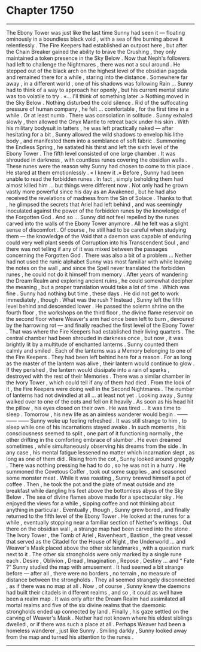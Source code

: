 
# Chapter 1750


---

The Ebony Tower was just like the last time Sunny had seen it — floating ominously in a boundless black void , with a sea of fire burning above it relentlessly .
The Fire Keepers had established an outpost here , but after the Chain Breaker gained the ability to brave the Crushing , they only maintained a token presence in the Sky Below . Now that Neph's followers had left to challenge the Nightmares , there was not a soul around .
He stepped out of the black arch on the highest level of the obsidian pagoda and remained there for a while , staring into the distance . Somewhere far away , in a different world , one of his shadows was following Rain … Sunny had to think of a way to approach her openly , but his current mental state was too volatile to try .
«… I'll think of something later .»
Nothing moved in the Sky Below . Nothing disturbed the cold silence . Rid of the suffocating pressure of human company , he felt … comfortable , for the first time in a while . Or at least numb .
There was consolation in solitude .
Sunny exhaled slowly , then allowed the Onyx Mantle to retreat back under his skin . With his military bodysuit in tatters , he was left practically naked — after hesitating for a bit , Sunny allowed the wild shadows to envelop his lithe body , and manifested them into a semblance of soft fabric .
Summoning the Endless Spring , he satiated his thirst and left the sixth level of the Ebony Tower .
The fifth level consisted of one large chamber . It was shrouded in darkness , with countless runes covering the obsidian walls . These runes were the reason why Sunny had chosen to come to this place .
He stared at them emotionlessly .
« I knew it .»
Before , Sunny had been unable to read the forbidden runes . In fact , simply beholding them had almost killed him … but things were different now . Not only had he grown vastly more powerful since his day as an Awakened , but he had also received the revelations of madness from the Sin of Solace .
Thanks to that , he glimpsed the secrets that Ariel had left behind , and was seemingly inoculated against the power of the forbidden runes by the knowledge of the Forgotten God .
And so … Sunny did not feel repelled by the runes carved into the walls of the Ebony Tower anymore . All he felt was a slight sense of discomfort .
Of course , he still had to be careful when studying them — the knowledge of the Void that a daemon was capable of enduring could very well plant seeds of Corruption into his Transcendent Soul , and there was not telling if any of it was mixed between the passages concerning the Forgotten God .
There was also a bit of a problem …
Nether had not used the runic alphabet Sunny was most familiar with while leaving the notes on the wall , and since the Spell never translated the forbidden runes , he could not do it himself from memory . After years of wandering the Dream Realm and exploring ancient ruins , he could somewhat decipher the meaning , but a proper translation would take a lot of time .
Which was fine .
Sunny had nothing but time , these days .
He did not get to work immediately , though . What was the rush ?
Instead , Sunny left the fifth level behind and descended lower . He passed the solemn shrine on the fourth floor , the workshops on the third floor , the divine flame reservoir on the second floor where Weaver's arm had once been left to burn , devoured by the harrowing rot — and finally reached the first level of the Ebony Tower .
That was where the Fire Keepers had established their living quarters .
The central chamber had been shrouded in darkness once , but now , it was brightly lit by a multitude of enchanted lanterns . Sunny counted them calmly and smiled .
Each of the lanterns was a Memory belonging to one of the Fire Keepers . They had been left behind here for a reason . For as long as the master of the lantern was alive , their lantern would continue to glow . If they perished , the lantern would dissipate into a rain of sparks , destroyed with the rest of their Memories .
There was a similar chamber in the Ivory Tower , which could tell if any of them had died .
From the look of it , the Fire Keepers were doing well in the Second Nightmares . The number of lanterns had not dwindled at all … at least not yet .
Looking away , Sunny walked over to one of the cots and fell on it heavily . As soon as his head hit the pillow , his eyes closed on their own .
He was tired …
It was time to sleep .
Tomorrow , his new life as an aimless wanderer would begin .
—— —— ——
Sunny woke up feeling refreshed .
It was still strange to him , to sleep while one of his incarnations stayed awake . In such moments , his consciousness seemed to split , one part of it functioning normally , the other drifting in the comforting embrace of slumber . He even dreamed sometimes , while simultaneously observing his dreams from the side .
In any case , his mental fatigue lessened no matter which incarnation slept , as long as one of them did .
Rising from the cot , Sunny looked around groggily .
There was nothing pressing he had to do , so he was not in a hurry . He summoned the Covetous Coffer , took out some supplies , and seasoned some monster meat . While it was roasting , Sunny brewed himself a pot of coffee .
Then , he took the pot and the plate of meat outside and ate breakfast while dangling his feet above the bottomless abyss of the Sky Below .
The sea of divine flames above made for a spectacular sky . He enjoyed the views for a while , sipping coffee and not thinking about anything in particular . Eventually , though , Sunny grew bored , and finally returned to the fifth level of the Ebony Tower .
He looked at the runes for a while , eventually stopping near a familiar section of Nether's writings .
Out there on the obsidian wall , a strange map had been carved into the stone .
The Ivory Tower , the Tomb of Ariel , Ravenheart , Bastion , the great vessel that served as the Citadel for the House of Night , the Underworld … and Weaver's Mask placed above the other six landmarks , with a question mark next to it .
The other six strongholds were only marked by a single rune each .
Desire , Oblivion , Dread , Imagination , Repose , Destiny … and “ Fate ?”
Sunny studied the map with amusement .
It had seemed a bit strange before — after all , there were no borders , no terrain , no measure of distance between the strongholds . They all seemed strangely disconnected , as if there was no map at all .
Now , of course , Sunny knew the daemons had built their citadels in different realms , and so , it could as well have been a realm map . It was only after the Dream Realm had assimilated all mortal realms and five of the six divine realms that the daemonic strongholds ended up connected by land .
Finally , his gaze settled on the carving of Weaver's Mask .
Nether had not known where his eldest siblings dwelled , or if there was such a place at all .
Perhaps Weaver had been a homeless wanderer , just like Sunny .
Smiling darkly , Sunny looked away from the map and turned his attention to the runes .

---

